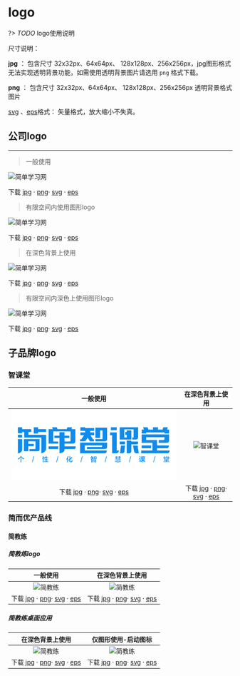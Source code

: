 # logo

?> _TODO_ logo使用说明

尺寸说明：

**jpg** ： 包含尺寸 32x32px、64x64px、 128x128px、256x256px，jpg图形格式无法实现透明背景功能，如需使用透明背景图片请选用 `png` 格式下载。

**png** ： 包含尺寸 32x32px、64x64px、 128x128px、256x256px 透明背景格式图片

[svg](https://baike.baidu.com/item/SVG%E6%A0%BC%E5%BC%8F) 、[eps](https://baike.baidu.com/item/EPS%E6%A0%BC%E5%BC%8F/1133517)格式： 矢量格式，放大缩小不失真。

## 公司logo

---

> 一般使用

![简单学习网](https://guidelines.cc/assets/attachment/logos/logo__jd100.png ':size=400')

<i class="fal fa-download"></i> 下载   [jpg](https://guidelines.cc/assets/attachment/logos/logo__jd100-jpg.zip)  · [png](https://guidelines.cc/assets/attachment/logos/logo__jd100-png.zip)· [svg](https://guidelines.cc/assets/attachment/logos/logo__jd100-svg.zip)  · [eps](https://guidelines.cc/assets/attachment/logos/logo__jd100-eps.zip)  

> 有限空间内使用图形logo

![简单学习网](https://guidelines.cc/assets/attachment/logos/logo__jd100-shapeonly.png ':size=400')

<i class="fal fa-download"></i> 下载   [jpg](https://guidelines.cc/assets/attachment/logos/logo__jd100-shapeonly-jpg.zip)  · [png](https://guidelines.cc/assets/attachment/logos/logo__jd100-shapeonly-png.zip)· [svg](https://guidelines.cc/assets/attachment/logos/logo__jd100-shapeonly-svg.zip)  · [eps](https://guidelines.cc/assets/attachment/logos/logo__jd100-shapeonly-eps.zip) 

> 在深色背景上使用

![简单学习网](https://guidelines.cc/assets/attachment/logos/logo__jd100-inverse.png ':size=400')

<i class="fal fa-download"></i> 下载   [jpg](https://guidelines.cc/assets/attachment/logos/logo__jd100-inverse-jpg.zip)  · [png](https://guidelines.cc/assets/attachment/logos/logo__jd100-inverse-png.zip)· [svg](https://guidelines.cc/assets/attachment/logos/logo__jd100-inverse-svg.zip)  · [eps](https://guidelines.cc/assets/attachment/logos/logo__jd100-inverse-eps.zip)

> 有限空间内深色上使用图形logo

![简单学习网](https://guidelines.cc/assets/attachment/logos/logo__jd100-shapeonly-inverse.png ':size=400')

<i class="fal fa-download"></i> 下载   [jpg](https://guidelines.cc/assets/attachment/logos/logo__jd100-shapeonly-inverse-jpg.zip)  · [png](https://guidelines.cc/assets/attachment/logos/logo__jd100-shapeonly-inverse-png.zip)· [svg](https://guidelines.cc/assets/attachment/logos/logo__jd100-shapeonly-inverse-svg.zip)  · [eps](https://guidelines.cc/assets/attachment/logos/logo__jd100-shapeonly-inverse-eps.zip) 

<!-- |一般使用|在深色背景上使用|有限空间内使用图形logo|有限空间内深色上使用图形logo|
|:--:|:--:|:--:|:--:|
|![简单学习网](https://guidelines.cc/assets/attachment/logos/logo__jd100.png ':size=300') |![简单学习网](https://guidelines.cc/assets/attachment/logos/logo__jd100-inverse.png ':size=300') |![简单学习网](https://guidelines.cc/assets/attachment/logos/logo__jd100-shapeonly.png ':size=70') |![简单学习网](https://guidelines.cc/assets/attachment/logos/logo__jd100-shapeonly-inverse.png ':size=70') |
|<i class="fal fa-download"></i> 下载   [jpg](https://guidelines.cc/assets/attachment/logos/logo__jd100-jpg.zip)  · [png](https://guidelines.cc/assets/attachment/logos/logo__jd100-png.zip)· [svg](https://guidelines.cc/assets/attachment/logos/logo__jd100-svg.zip)  · [eps](https://guidelines.cc/assets/attachment/logos/logo__jd100-eps.zip)  |<i class="fal fa-download"></i> 下载   [jpg](https://guidelines.cc/assets/attachment/logos/logo__jd100-inverse-jpg.zip)  · [png](https://guidelines.cc/assets/attachment/logos/logo__jd100-inverse-png.zip)· [svg](https://guidelines.cc/assets/attachment/logos/logo__jd100-inverse-svg.zip)  · [eps](https://guidelines.cc/assets/attachment/logos/logo__jd100-inverse-eps.zip) |<i class="fal fa-download"></i> 下载   [jpg](https://guidelines.cc/assets/attachment/logos/logo__jd100-shapeonly-jpg.zip)  · [png](https://guidelines.cc/assets/attachment/logos/logo__jd100-shapeonly-png.zip)· [svg](https://guidelines.cc/assets/attachment/logos/logo__jd100-shapeonly-svg.zip)  · [eps](https://guidelines.cc/assets/attachment/logos/logo__jd100-shapeonly-eps.zip) |<i class="fal fa-download"></i> 下载   [jpg](https://guidelines.cc/assets/attachment/logos/logo__jd100-shapeonly-inverse-jpg.zip)  · [png](https://guidelines.cc/assets/attachment/logos/logo__jd100-shapeonly-inverse-png.zip)· [svg](https://guidelines.cc/assets/attachment/logos/logo__jd100-shapeonly-inverse-svg.zip)  · [eps](https://guidelines.cc/assets/attachment/logos/logo__jd100-shapeonly-inverse-eps.zip) | -->

## 子品牌logo

### 智课堂

|一般使用|在深色背景上使用|
|:--:|:--:|
|![智课堂](../../assets/attachment/logos/logo__zkt.png ':size=300') |![智课堂](https://guidelines.cc/assets/attachment/logos/logo__zkt-inverse.png ':size=300') |
|<i class="fal fa-download"></i> 下载   [jpg](https://guidelines.cc/assets/attachment/logos/logo__zkt-jpg.zip)  · [png](https://guidelines.cc/assets/attachment/logos/logo__zkt-png.zip)· [svg](https://guidelines.cc/assets/attachment/logos/logo__zkt-svg.zip)  · [eps](https://guidelines.cc/assets/attachment/logos/logo__zkt-eps.zip)  |<i class="fal fa-download"></i> 下载   [jpg](https://guidelines.cc/assets/attachment/logos/logo__zkt-inverse-jpg.zip)  · [png](https://guidelines.cc/assets/attachment/logos/logo__zkt-inverse-png.zip)· [svg](https://guidelines.cc/assets/attachment/logos/logo__zkt-inverse-svg.zip)  · [eps](https://guidelines.cc/assets/attachment/logos/logo__zkt-inverse-eps.zip) |

### 简而优产品线

<!-- #### 双师精品课

|一般使用|在深色背景上使用|有限空间内使用图形logo|
|:--:|:--:|:--:|
|![简教练](https://guidelines.cc/assets/attachment/logos/logo__ssjpk.png) |![简教练](https://guidelines.cc/assets/attachment/logos/logo__ssjpk-inverse.png) |
|<i class="fal fa-download"></i> 下载   [jpg](https://guidelines.cc/assets/attachment/logos/logo__ssjpk-jpg.zip)  · [png](https://guidelines.cc/assets/attachment/logos/logo__ssjpk-png.zip)· [svg](https://guidelines.cc/assets/attachment/logos/logo__ssjpk-svg.zip)  · [eps](https://guidelines.cc/assets/attachment/logos/logo__ssjpk-eps.zip)  |<i class="fal fa-download"></i> 下载   [jpg](https://guidelines.cc/assets/attachment/logos/logo__ssjpk-inverse-jpg.zip)  · [png](https://guidelines.cc/assets/attachment/logos/logo__ssjpk-inverse-png.zip)· [svg](https://guidelines.cc/assets/attachment/logos/logo__ssjpk-inverse-svg.zip)  · [eps](https://guidelines.cc/assets/attachment/logos/logo__ssjpk-inverse-eps.zip) | -->

#### 简教练

##### 简教练logo

|一般使用|在深色背景上使用|
|:--:|:--:|
|![简教练](https://guidelines.cc/assets/attachment/logos/logo__jjl.png ':size=300') |![简教练](https://guidelines.cc/assets/attachment/logos/logo__jjl-inverse.png ':size=300') |
|<i class="fal fa-download"></i> 下载   [jpg](https://guidelines.cc/assets/attachment/logos/logo__jjl-jpg.zip)  · [png](https://guidelines.cc/assets/attachment/logos/logo__jjl-png.zip)· [svg](https://guidelines.cc/assets/attachment/logos/logo__jjl-svg.zip)  · [eps](https://guidelines.cc/assets/attachment/logos/logo__jjl-eps.zip)  |<i class="fal fa-download"></i> 下载   [jpg](https://guidelines.cc/assets/attachment/logos/logo__jjl-inverse-jpg.zip)  · [png](https://guidelines.cc/assets/attachment/logos/logo__jjl-inverse-png.zip)· [svg](https://guidelines.cc/assets/attachment/logos/logo__jjl-inverse-svg.zip)  · [eps](https://guidelines.cc/assets/attachment/logos/logo__jjl-inverse-eps.zip) |

##### 简教练桌面应用

|在深色背景上使用|仅图形使用-启动图标|
|:--:|:--:|
|![简教练](https://guidelines.cc/assets/attachment/logos/logo__jjl__desktop.png ':size=300') |![简教练](https://guidelines.cc/assets/attachment/logos/logo__jjl__desktop-shapeonly.png ':size=300') |
|<i class="fal fa-download"></i> 下载   [jpg](https://guidelines.cc/assets/attachment/logos/logo__jjl__desktop-jpg.zip)  · [png](https://guidelines.cc/assets/attachment/logos/logo__jjl__desktop-png.zip)· [svg](https://guidelines.cc/assets/attachment/logos/logo__jjl__desktop-svg.zip)  · [eps](https://guidelines.cc/assets/attachment/logos/logo__jjl__desktop-eps.zip)  |<i class="fal fa-download"></i> 下载   [jpg](https://guidelines.cc/assets/attachment/logos/logo__jjl__desktop-shapeonly-jpg.zip)  · [png](https://guidelines.cc/assets/attachment/logos/logo__jjl__desktop-shapeonly-png.zip)· [svg](https://guidelines.cc/assets/attachment/logos/logo__jjl__desktop-shapeonly-svg.zip)  · [eps](https://guidelines.cc/assets/attachment/logos/logo__jjl__desktop-shapeonly-eps.zip) |
